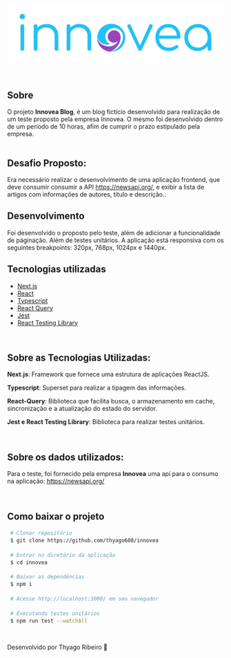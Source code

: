 <p align="center">
 <img src="/public/logo.png" alt="innovea" />
</p>
<br>

## Sobre

O projeto **Innovea Blog**, é um blog fictício desenvolvido para realização de um teste proposto pela empresa Innovea. O mesmo foi desenvolvido dentro de um período de 10 horas, afim de cumprir o prazo estipulado pela empresa. <br><br>

## Desafio Proposto:

Era necessário realizar o desenvolvimento de uma aplicação frontend, que deve consumir consumir a API https://newsapi.org/, e exibir a lista de artigos com informações de autores, título e descrição.:<br>

## Desenvolvimento

Foi desenvolvido o proposto pelo teste, além de adicionar a funcionalidade de páginação. Além de testes unitários.
A aplicação está responsiva com os seguintes breakpoints: 320px, 768px, 1024px e 1440px. <br>

## Tecnologias utilizadas

- [Next.js](https://nextjs.org/)
- [React](https://pt-br.reactjs.org/)
- [Typescript](https://www.typescriptlang.org/)
- [React Query](https://tanstack.com/query/v4)
- [Jest](https://jestjs.io/pt-BR/)
- [React Testing Library](https://testing-library.com/docs/react-testing-library/intro/)

<br>

## Sobre as Tecnologias Utilizadas:

**Next.js**: Framework que fornece uma estrutura de aplicações ReactJS.

**Typescript**: Superset para realizar a tipagem das informações.

**React-Query**: Biblioteca que facilita busca, o armazenamento em cache, sincronização e a atualização do estado do servidor.

**Jest e React Testing Library**: Biblioteca para realizar testes unitários.

<br>

## Sobre os dados utilizados:

Para o teste, foi fornecido pela empresa **Innovea** uma api para o consumo na aplicação: https://newsapi.org/ 

<br>

## Como baixar o projeto

```bash
 # Clonar repositório
 $ git clone https://github.com/thyago608/innovea

 # Entrar no diretório da aplicação
 $ cd innovea

 # Baixar as dependências
 $ npm i

 # Acesse http://localhost:3000/ em seu navegador
 
 # Executando testes unitários
 $ npm run test --watchAll
```
<br>

Desenvolvido por Thyago Ribeiro 👋
